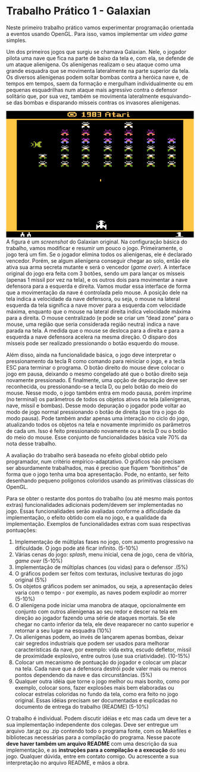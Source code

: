 # Trabalho Prático 1 - Galaxian

Neste primeiro trabalho prático vamos experimentar programação orientada a
eventos usando OpenGL. Para isso, vamos implementar um _video game_ simples.

Um dos primeiros jogos que surgiu se chamava Galaxian. Nele, o jogador pilota
uma nave que fica na parte de baixo da tela e, com ela, se defende de um ataque
alienígena. Os alienígenas realizam o seu ataque como uma grande esquadra que
se movimenta lateralmente na parte superior da tela. Os diversos alienígenas
podem soltar bombas contra a heróica nave e, de tempos em tempos, saem da
formação e mergulham individualmente ou em pequenas esquadrilhas num ataque
mais agressivo contra o defensor solitário que, por sua vez, também se
movimenta lateralmente esquivando-se das bombas e disparando mísseis contras os
invasores alienígenas.

![Tela do jogo Galaxian original](images/galaxian-original.png)
A figura é um _screenshot_ do Galaxian original. Na configuração básica
do trabalho, vamos modificar e resumir um pouco o jogo. Primeiramente, o jogo
terá um fim. Se o jogador elimina todos os alienígenas, ele é declarado
vencedor. Porém, se algum alienígena conseguir chegar ao solo, então ele ativa
sua arma secreta mutante e será o vencedor (_game over_). A interface original
do jogo era feita com 3 botões, sendo um para lançar os mísseis (apenas 1 míssil
 por vez na tela), e os outros dois para movimentar a nave defensora para a esquerda
 e direita. Vamos mudar essa interface de forma que a movimentação da nave é
 controlada pelo mouse. A posição dele na tela indica a velocidade da nave
defensora, ou seja, o mouse na lateral esquerda da tela significa a nave
mover para a esquerda com velocidade máxima, enquanto que o mouse na lateral
direita indica velocidade máxima para a direita. O mouse centralizado (e pode
se criar um “dead zone” para o mouse, uma região que seria considerada região
neutra) indica a nave parada na tela. A medida que o mouse se desloca para a
direita e para a esquerda a nave defensora acelera na mesma direção. O disparo
dos mísseis pode ser realizado pressionando o botão esquerdo do mouse.

Além disso, ainda na funcionalidade básica, o jogo deve interpretar o pressionamento da tecla R
como comando para reiniciar o jogo, e a tecla ESC para terminar o programa. O botão direito do
mouse deve colocar o jogo em pausa, deixando o mesmo congelado até que o botão direito seja
novamente pressionado. E finalmente, uma opção de depuração deve ser reconhecida, ou
pressionando-se a tecla D, ou pelo botão do meio do mouse. Nesse modo, o jogo também entra
em modo pausa, porém imprime (no terminal) os parâmetros de todos os objetos ativos na tela (alienígenas,
nave, míssil e bombas). Desse modo depuração o jogador pode voltar ao modo de jogo normal
pressionando o botão de direita (que tira o jogo do modo pausa). Pode também andar apenas uma
interação no ciclo do jogo, atualizando todos os objetos na tela e novamente imprimido os
parâmetros de cada um. Isso é feito pressionando novamente ou a tecla D ou o botão do meio do
mouse. Esse conjunto de funcionalidades básica vale 70% da nota desse trabalho.

A avaliação do trabalho será baseada no efeito global obtido pelo programador, num critério
empírico-adaptativo. O gráficos não precisam ser absurdamente trabalhados, mas é preciso que
fiquem “bonitinhos” de forma que o jogo tenha uma boa apresentação. Pode, no entanto, ser feito
desenhando pequeno polígonos coloridos usando as primitivas clássicas do OpenGL.

Para se obter o restante dos pontos do trabalho (ou até mesmo mais pontos extras)
funcionalidades adicionais podem/devem ser implementadas no jogo. Essas funcionalidades serão
avaliadas conforme a dificuldade da implementação, o efeito obtido com ela no jogo, e a
qualidade da implementação. Exemplos de funcionalidades extras com suas respectivas
pontuações:

1. Implementação de múltiplas fases no jogo, com aumento progressivo na dificuldade. O
jogo pode até ficar infinito. (5-10%)
1. Várias cenas do jogo: _splash_, menu inicial, cena de jogo, cena de vitória,
_game over_ (5-10%)
2. Implementação de múltiplas chances (ou vidas) para o defensor .(5%)
3. O gráficos podem ser feitos com texturas, inclusive texturas do jogo original (5%)
4. Os objetos gráficos podem ser animados, ou seja, a apresentação deles varia com o tempo -
por exemplo, as naves podem explodir ao morrer (5-10%)
5. O alienígena pode iniciar uma manobra de ataque, opcionalmente em conjunto com
outros alienígenas ao seu redor e descer na tela em direção ao jogador fazendo uma
série de ataques mortais. Se ele chegar no canto inferior da tela, ele deve reaparecer
no canto superior e retornar a seu lugar na esquadra (10%)
6. Os alienígenas podem, ao invés de lançarem apenas bombas, deixar cair segredos
industriais que podem ser usados para melhorar características da nave, por
exemplo: vida extra, escudo defletor, míssil de proximidade explosivo, entre outros (use
sua criatividade). (10-15%)
7. Colocar um mecanismo de pontuação do jogador e colocar um placar na tela. Cada nave
que a defensora destrói pode valer mais ou menos pontos dependendo da nave e das
circunstâncias. (5%)
8. Qualquer outra idéia que torne o jogo melhor ou mais bonito, como por exemplo, colocar
sons, fazer explosões mais bem elaboradas ou colocar estrelas coloridas no fundo da tela,
como era feito no jogo original. Essas idéias precisam ser documentadas e explicadas
no documento de entrega do trabalho (README) (5-10%)

O trabalho é individual. Podem discutir idéias e etc mas cada um deve ter a sua
implementação independente dos colegas. Deve ser entregue um arquivo .tar.gz ou .zip contendo
todo o programa fonte, com os Makefiles e bibliotecas necessárias para a compilação do
programa. Nesse pacote **deve haver também um arquivo README** com uma descrição da sua
implementação, e as **instruções para a compilação e a execução** do seu jogo.
Qualquer dúvida, entre em contato comigo. Ou acrescente a sua interpretação no arquivo
README, e mãos a obra.

